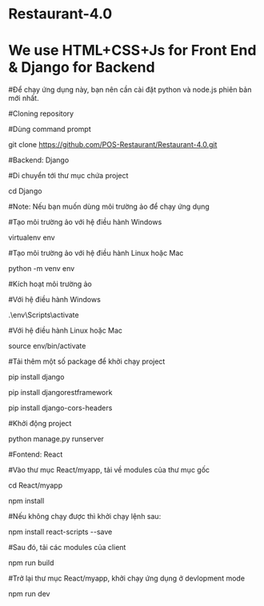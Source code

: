 # Restaurant-4.0
# We use HTML+CSS+Js for Front End &amp; Django for Backend
#Để chạy ứng dụng này, bạn nên cần cài đặt python và node.js phiên bản mới nhất.

#Cloning repository

#Dùng command prompt

git clone https://github.com/POS-Restaurant/Restaurant-4.0.git

#Backend: Django

#Di chuyển tới thư mục chứa project

cd Django

#Note: Nếu bạn muốn dùng môi trường ảo để chạy ứng dụng

#Tạo môi trường ảo với hệ điều hành Windows

virtualenv env

#Tạo môi trường ảo với hệ điều hành Linux hoặc Mac

python -m venv env

#Kích hoạt môi trường ảo

#Với hệ điều hành Windows

.\env\Scripts\activate

#Với hệ điều hành Linux hoặc Mac

source env/bin/activate

#Tải thêm một số package để khởi chạy project

pip install django

pip install djangorestframework

pip install django-cors-headers

#Khởi động project

python manage.py runserver

#Fontend: React

#Vào thư mục React/myapp, tải về modules của thư mục gốc

cd React/myapp

npm install 

#Nếu không chạy được thì khởi chạy lệnh sau:

npm install react-scripts --save

#Sau đó, tải các modules của client

npm run build

#Trở lại thư mục React/myapp, khởi chạy ứng dụng ở devlopment mode

npm run dev